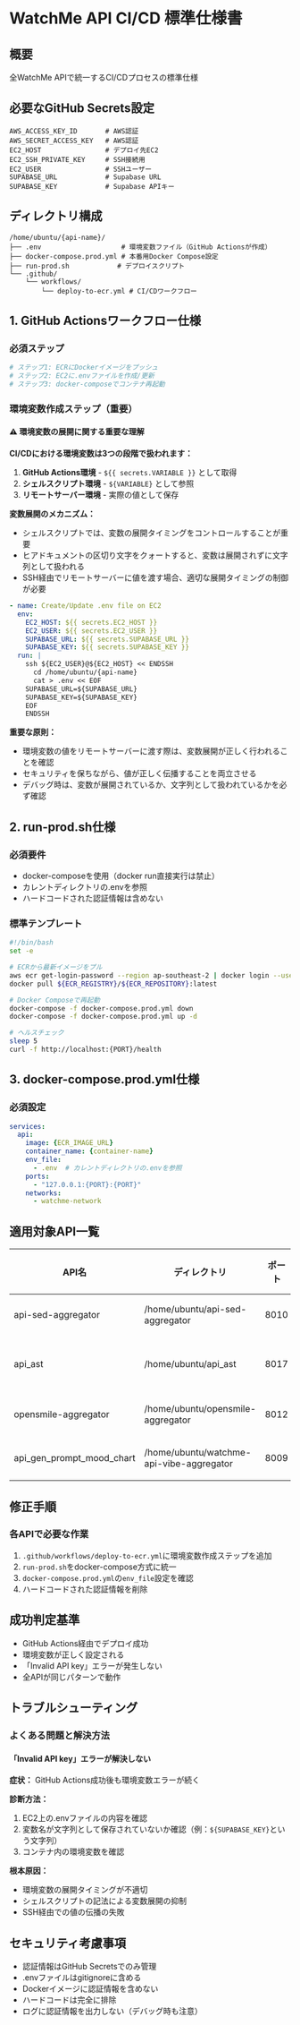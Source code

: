 # WatchMe API CI/CD 標準仕様書

## 概要
全WatchMe APIで統一するCI/CDプロセスの標準仕様

## 必要なGitHub Secrets設定
```
AWS_ACCESS_KEY_ID       # AWS認証
AWS_SECRET_ACCESS_KEY   # AWS認証  
EC2_HOST                # デプロイ先EC2
EC2_SSH_PRIVATE_KEY     # SSH接続用
EC2_USER                # SSHユーザー
SUPABASE_URL            # Supabase URL
SUPABASE_KEY            # Supabase APIキー
```

## ディレクトリ構成
```
/home/ubuntu/{api-name}/
├── .env                    # 環境変数ファイル（GitHub Actionsが作成）
├── docker-compose.prod.yml # 本番用Docker Compose設定
├── run-prod.sh            # デプロイスクリプト
└── .github/
    └── workflows/
        └── deploy-to-ecr.yml # CI/CDワークフロー
```

## 1. GitHub Actionsワークフロー仕様

### 必須ステップ
```yaml
# ステップ1: ECRにDockerイメージをプッシュ
# ステップ2: EC2に.envファイルを作成/更新
# ステップ3: docker-composeでコンテナ再起動
```

### 環境変数作成ステップ（重要）

#### ⚠️ 環境変数の展開に関する重要な理解

**CI/CDにおける環境変数は3つの段階で扱われます：**

1. **GitHub Actions環境** - `${{ secrets.VARIABLE }}` として取得
2. **シェルスクリプト環境** - `${VARIABLE}` として参照
3. **リモートサーバー環境** - 実際の値として保存

**変数展開のメカニズム：**
- シェルスクリプトでは、変数の展開タイミングをコントロールすることが重要
- ヒアドキュメントの区切り文字をクォートすると、変数は展開されずに文字列として扱われる
- SSH経由でリモートサーバーに値を渡す場合、適切な展開タイミングの制御が必要

```yaml
- name: Create/Update .env file on EC2
  env:
    EC2_HOST: ${{ secrets.EC2_HOST }}
    EC2_USER: ${{ secrets.EC2_USER }}
    SUPABASE_URL: ${{ secrets.SUPABASE_URL }}
    SUPABASE_KEY: ${{ secrets.SUPABASE_KEY }}
  run: |
    ssh ${EC2_USER}@${EC2_HOST} << ENDSSH
      cd /home/ubuntu/{api-name}
      cat > .env << EOF
    SUPABASE_URL=${SUPABASE_URL}
    SUPABASE_KEY=${SUPABASE_KEY}
    EOF
    ENDSSH
```

**重要な原則：**
- 環境変数の値をリモートサーバーに渡す際は、変数展開が正しく行われることを確認
- セキュリティを保ちながら、値が正しく伝播することを両立させる
- デバッグ時は、変数が展開されているか、文字列として扱われているかを必ず確認

## 2. run-prod.sh仕様

### 必須要件
- docker-composeを使用（docker run直接実行は禁止）
- カレントディレクトリの.envを参照
- ハードコードされた認証情報は含めない

### 標準テンプレート
```bash
#!/bin/bash
set -e

# ECRから最新イメージをプル
aws ecr get-login-password --region ap-southeast-2 | docker login --username AWS --password-stdin ${ECR_REGISTRY}
docker pull ${ECR_REGISTRY}/${ECR_REPOSITORY}:latest

# Docker Composeで再起動
docker-compose -f docker-compose.prod.yml down
docker-compose -f docker-compose.prod.yml up -d

# ヘルスチェック
sleep 5
curl -f http://localhost:{PORT}/health
```

## 3. docker-compose.prod.yml仕様

### 必須設定
```yaml
services:
  api:
    image: {ECR_IMAGE_URL}
    container_name: {container-name}
    env_file:
      - .env  # カレントディレクトリの.envを参照
    ports:
      - "127.0.0.1:{PORT}:{PORT}"
    networks:
      - watchme-network
```

## 適用対象API一覧

| API名 | ディレクトリ | ポート | 現状 | 要修正 |
|------|------------|--------|------|--------|
| api-sed-aggregator | /home/ubuntu/api-sed-aggregator | 8010 | ✅ 修正済み | - |
| api_ast | /home/ubuntu/api_ast | 8017 | ハードコード方式 | 要修正 |
| opensmile-aggregator | /home/ubuntu/opensmile-aggregator | 8012 | 未確認 | 要確認 |
| api_gen_prompt_mood_chart | /home/ubuntu/watchme-api-vibe-aggregator | 8009 | 正常（見本） | - |

## 修正手順

### 各APIで必要な作業
1. `.github/workflows/deploy-to-ecr.yml`に環境変数作成ステップを追加
2. `run-prod.sh`をdocker-compose方式に統一
3. `docker-compose.prod.yml`の`env_file`設定を確認
4. ハードコードされた認証情報を削除

## 成功判定基準
- GitHub Actions経由でデプロイ成功
- 環境変数が正しく設定される
- 「Invalid API key」エラーが発生しない
- 全APIが同じパターンで動作

## トラブルシューティング

### よくある問題と解決方法

#### 「Invalid API key」エラーが解決しない
**症状：** GitHub Actions成功後も環境変数エラーが続く

**診断方法：**
1. EC2上の.envファイルの内容を確認
2. 変数名が文字列として保存されていないか確認（例：`${SUPABASE_KEY}`という文字列）
3. コンテナ内の環境変数を確認

**根本原因：**
- 環境変数の展開タイミングが不適切
- シェルスクリプトの記法による変数展開の抑制
- SSH経由での値の伝播の失敗

## セキュリティ考慮事項
- 認証情報はGitHub Secretsでのみ管理
- .envファイルはgitignoreに含める
- Dockerイメージに認証情報を含めない
- ハードコードは完全に排除
- ログに認証情報を出力しない（デバッグ時も注意）